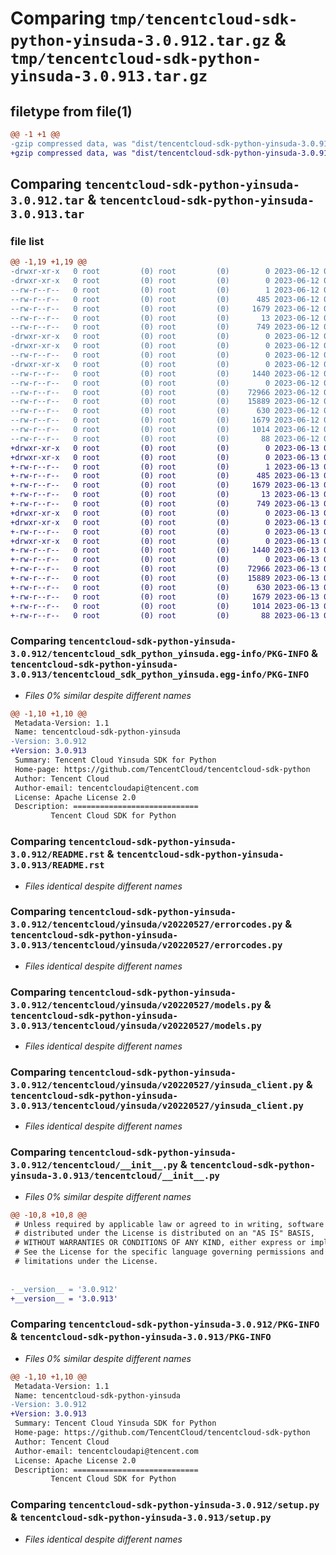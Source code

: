 # Comparing `tmp/tencentcloud-sdk-python-yinsuda-3.0.912.tar.gz` & `tmp/tencentcloud-sdk-python-yinsuda-3.0.913.tar.gz`

## filetype from file(1)

```diff
@@ -1 +1 @@
-gzip compressed data, was "dist/tencentcloud-sdk-python-yinsuda-3.0.912.tar", last modified: Mon Jun 12 03:16:42 2023, max compression
+gzip compressed data, was "dist/tencentcloud-sdk-python-yinsuda-3.0.913.tar", last modified: Tue Jun 13 02:29:40 2023, max compression
```

## Comparing `tencentcloud-sdk-python-yinsuda-3.0.912.tar` & `tencentcloud-sdk-python-yinsuda-3.0.913.tar`

### file list

```diff
@@ -1,19 +1,19 @@
-drwxr-xr-x   0 root         (0) root         (0)        0 2023-06-12 03:16:42.000000 tencentcloud-sdk-python-yinsuda-3.0.912/
-drwxr-xr-x   0 root         (0) root         (0)        0 2023-06-12 03:16:42.000000 tencentcloud-sdk-python-yinsuda-3.0.912/tencentcloud_sdk_python_yinsuda.egg-info/
--rw-r--r--   0 root         (0) root         (0)        1 2023-06-12 03:16:42.000000 tencentcloud-sdk-python-yinsuda-3.0.912/tencentcloud_sdk_python_yinsuda.egg-info/dependency_links.txt
--rw-r--r--   0 root         (0) root         (0)      485 2023-06-12 03:16:42.000000 tencentcloud-sdk-python-yinsuda-3.0.912/tencentcloud_sdk_python_yinsuda.egg-info/SOURCES.txt
--rw-r--r--   0 root         (0) root         (0)     1679 2023-06-12 03:16:42.000000 tencentcloud-sdk-python-yinsuda-3.0.912/tencentcloud_sdk_python_yinsuda.egg-info/PKG-INFO
--rw-r--r--   0 root         (0) root         (0)       13 2023-06-12 03:16:42.000000 tencentcloud-sdk-python-yinsuda-3.0.912/tencentcloud_sdk_python_yinsuda.egg-info/top_level.txt
--rw-r--r--   0 root         (0) root         (0)      749 2023-06-12 03:16:42.000000 tencentcloud-sdk-python-yinsuda-3.0.912/README.rst
-drwxr-xr-x   0 root         (0) root         (0)        0 2023-06-12 03:16:42.000000 tencentcloud-sdk-python-yinsuda-3.0.912/tencentcloud/
-drwxr-xr-x   0 root         (0) root         (0)        0 2023-06-12 03:16:42.000000 tencentcloud-sdk-python-yinsuda-3.0.912/tencentcloud/yinsuda/
--rw-r--r--   0 root         (0) root         (0)        0 2023-06-12 03:16:42.000000 tencentcloud-sdk-python-yinsuda-3.0.912/tencentcloud/yinsuda/__init__.py
-drwxr-xr-x   0 root         (0) root         (0)        0 2023-06-12 03:16:42.000000 tencentcloud-sdk-python-yinsuda-3.0.912/tencentcloud/yinsuda/v20220527/
--rw-r--r--   0 root         (0) root         (0)     1440 2023-06-12 03:16:42.000000 tencentcloud-sdk-python-yinsuda-3.0.912/tencentcloud/yinsuda/v20220527/errorcodes.py
--rw-r--r--   0 root         (0) root         (0)        0 2023-06-12 03:16:42.000000 tencentcloud-sdk-python-yinsuda-3.0.912/tencentcloud/yinsuda/v20220527/__init__.py
--rw-r--r--   0 root         (0) root         (0)    72966 2023-06-12 03:16:42.000000 tencentcloud-sdk-python-yinsuda-3.0.912/tencentcloud/yinsuda/v20220527/models.py
--rw-r--r--   0 root         (0) root         (0)    15889 2023-06-12 03:16:42.000000 tencentcloud-sdk-python-yinsuda-3.0.912/tencentcloud/yinsuda/v20220527/yinsuda_client.py
--rw-r--r--   0 root         (0) root         (0)      630 2023-06-12 03:16:42.000000 tencentcloud-sdk-python-yinsuda-3.0.912/tencentcloud/__init__.py
--rw-r--r--   0 root         (0) root         (0)     1679 2023-06-12 03:16:42.000000 tencentcloud-sdk-python-yinsuda-3.0.912/PKG-INFO
--rw-r--r--   0 root         (0) root         (0)     1014 2023-06-12 03:16:42.000000 tencentcloud-sdk-python-yinsuda-3.0.912/setup.py
--rw-r--r--   0 root         (0) root         (0)       88 2023-06-12 03:16:42.000000 tencentcloud-sdk-python-yinsuda-3.0.912/setup.cfg
+drwxr-xr-x   0 root         (0) root         (0)        0 2023-06-13 02:29:40.000000 tencentcloud-sdk-python-yinsuda-3.0.913/
+drwxr-xr-x   0 root         (0) root         (0)        0 2023-06-13 02:29:40.000000 tencentcloud-sdk-python-yinsuda-3.0.913/tencentcloud_sdk_python_yinsuda.egg-info/
+-rw-r--r--   0 root         (0) root         (0)        1 2023-06-13 02:29:40.000000 tencentcloud-sdk-python-yinsuda-3.0.913/tencentcloud_sdk_python_yinsuda.egg-info/dependency_links.txt
+-rw-r--r--   0 root         (0) root         (0)      485 2023-06-13 02:29:40.000000 tencentcloud-sdk-python-yinsuda-3.0.913/tencentcloud_sdk_python_yinsuda.egg-info/SOURCES.txt
+-rw-r--r--   0 root         (0) root         (0)     1679 2023-06-13 02:29:40.000000 tencentcloud-sdk-python-yinsuda-3.0.913/tencentcloud_sdk_python_yinsuda.egg-info/PKG-INFO
+-rw-r--r--   0 root         (0) root         (0)       13 2023-06-13 02:29:40.000000 tencentcloud-sdk-python-yinsuda-3.0.913/tencentcloud_sdk_python_yinsuda.egg-info/top_level.txt
+-rw-r--r--   0 root         (0) root         (0)      749 2023-06-13 02:29:39.000000 tencentcloud-sdk-python-yinsuda-3.0.913/README.rst
+drwxr-xr-x   0 root         (0) root         (0)        0 2023-06-13 02:29:40.000000 tencentcloud-sdk-python-yinsuda-3.0.913/tencentcloud/
+drwxr-xr-x   0 root         (0) root         (0)        0 2023-06-13 02:29:40.000000 tencentcloud-sdk-python-yinsuda-3.0.913/tencentcloud/yinsuda/
+-rw-r--r--   0 root         (0) root         (0)        0 2023-06-13 02:29:39.000000 tencentcloud-sdk-python-yinsuda-3.0.913/tencentcloud/yinsuda/__init__.py
+drwxr-xr-x   0 root         (0) root         (0)        0 2023-06-13 02:29:40.000000 tencentcloud-sdk-python-yinsuda-3.0.913/tencentcloud/yinsuda/v20220527/
+-rw-r--r--   0 root         (0) root         (0)     1440 2023-06-13 02:29:39.000000 tencentcloud-sdk-python-yinsuda-3.0.913/tencentcloud/yinsuda/v20220527/errorcodes.py
+-rw-r--r--   0 root         (0) root         (0)        0 2023-06-13 02:29:39.000000 tencentcloud-sdk-python-yinsuda-3.0.913/tencentcloud/yinsuda/v20220527/__init__.py
+-rw-r--r--   0 root         (0) root         (0)    72966 2023-06-13 02:29:39.000000 tencentcloud-sdk-python-yinsuda-3.0.913/tencentcloud/yinsuda/v20220527/models.py
+-rw-r--r--   0 root         (0) root         (0)    15889 2023-06-13 02:29:39.000000 tencentcloud-sdk-python-yinsuda-3.0.913/tencentcloud/yinsuda/v20220527/yinsuda_client.py
+-rw-r--r--   0 root         (0) root         (0)      630 2023-06-13 02:29:39.000000 tencentcloud-sdk-python-yinsuda-3.0.913/tencentcloud/__init__.py
+-rw-r--r--   0 root         (0) root         (0)     1679 2023-06-13 02:29:40.000000 tencentcloud-sdk-python-yinsuda-3.0.913/PKG-INFO
+-rw-r--r--   0 root         (0) root         (0)     1014 2023-06-13 02:29:39.000000 tencentcloud-sdk-python-yinsuda-3.0.913/setup.py
+-rw-r--r--   0 root         (0) root         (0)       88 2023-06-13 02:29:40.000000 tencentcloud-sdk-python-yinsuda-3.0.913/setup.cfg
```

### Comparing `tencentcloud-sdk-python-yinsuda-3.0.912/tencentcloud_sdk_python_yinsuda.egg-info/PKG-INFO` & `tencentcloud-sdk-python-yinsuda-3.0.913/tencentcloud_sdk_python_yinsuda.egg-info/PKG-INFO`

 * *Files 0% similar despite different names*

```diff
@@ -1,10 +1,10 @@
 Metadata-Version: 1.1
 Name: tencentcloud-sdk-python-yinsuda
-Version: 3.0.912
+Version: 3.0.913
 Summary: Tencent Cloud Yinsuda SDK for Python
 Home-page: https://github.com/TencentCloud/tencentcloud-sdk-python
 Author: Tencent Cloud
 Author-email: tencentcloudapi@tencent.com
 License: Apache License 2.0
 Description: ============================
         Tencent Cloud SDK for Python
```

### Comparing `tencentcloud-sdk-python-yinsuda-3.0.912/README.rst` & `tencentcloud-sdk-python-yinsuda-3.0.913/README.rst`

 * *Files identical despite different names*

### Comparing `tencentcloud-sdk-python-yinsuda-3.0.912/tencentcloud/yinsuda/v20220527/errorcodes.py` & `tencentcloud-sdk-python-yinsuda-3.0.913/tencentcloud/yinsuda/v20220527/errorcodes.py`

 * *Files identical despite different names*

### Comparing `tencentcloud-sdk-python-yinsuda-3.0.912/tencentcloud/yinsuda/v20220527/models.py` & `tencentcloud-sdk-python-yinsuda-3.0.913/tencentcloud/yinsuda/v20220527/models.py`

 * *Files identical despite different names*

### Comparing `tencentcloud-sdk-python-yinsuda-3.0.912/tencentcloud/yinsuda/v20220527/yinsuda_client.py` & `tencentcloud-sdk-python-yinsuda-3.0.913/tencentcloud/yinsuda/v20220527/yinsuda_client.py`

 * *Files identical despite different names*

### Comparing `tencentcloud-sdk-python-yinsuda-3.0.912/tencentcloud/__init__.py` & `tencentcloud-sdk-python-yinsuda-3.0.913/tencentcloud/__init__.py`

 * *Files 0% similar despite different names*

```diff
@@ -10,8 +10,8 @@
 # Unless required by applicable law or agreed to in writing, software
 # distributed under the License is distributed on an "AS IS" BASIS,
 # WITHOUT WARRANTIES OR CONDITIONS OF ANY KIND, either express or implied.
 # See the License for the specific language governing permissions and
 # limitations under the License.
 
 
-__version__ = '3.0.912'
+__version__ = '3.0.913'
```

### Comparing `tencentcloud-sdk-python-yinsuda-3.0.912/PKG-INFO` & `tencentcloud-sdk-python-yinsuda-3.0.913/PKG-INFO`

 * *Files 0% similar despite different names*

```diff
@@ -1,10 +1,10 @@
 Metadata-Version: 1.1
 Name: tencentcloud-sdk-python-yinsuda
-Version: 3.0.912
+Version: 3.0.913
 Summary: Tencent Cloud Yinsuda SDK for Python
 Home-page: https://github.com/TencentCloud/tencentcloud-sdk-python
 Author: Tencent Cloud
 Author-email: tencentcloudapi@tencent.com
 License: Apache License 2.0
 Description: ============================
         Tencent Cloud SDK for Python
```

### Comparing `tencentcloud-sdk-python-yinsuda-3.0.912/setup.py` & `tencentcloud-sdk-python-yinsuda-3.0.913/setup.py`

 * *Files identical despite different names*

